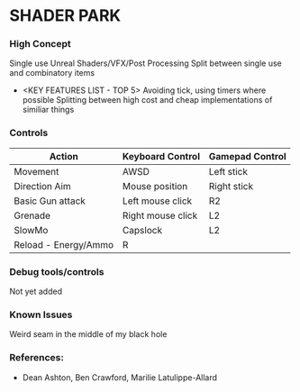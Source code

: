# SHADER PARK

### High Concept

Single use Unreal Shaders/VFX/Post Processing 
Split between single use and combinatory items

* <KEY FEATURES LIST - TOP 5>
Avoiding tick, using timers where possible
Splitting between high cost and cheap implementations of similiar things


### Controls

Action               | Keyboard Control  | Gamepad Control
---                  |---                |---
Movement             | AWSD              | Left stick
Direction Aim        | Mouse position    | Right stick
Basic Gun attack     | Left mouse click  | R2
Grenade              | Right mouse click | L2
SlowMo               | Capslock          | L2
Reload - Energy/Ammo | R                 | 

### Debug tools/controls

Not yet added


### Known Issues

Weird seam in the middle of my black hole

### References:

* Dean Ashton, Ben Crawford, Marilie Latulippe-Allard
